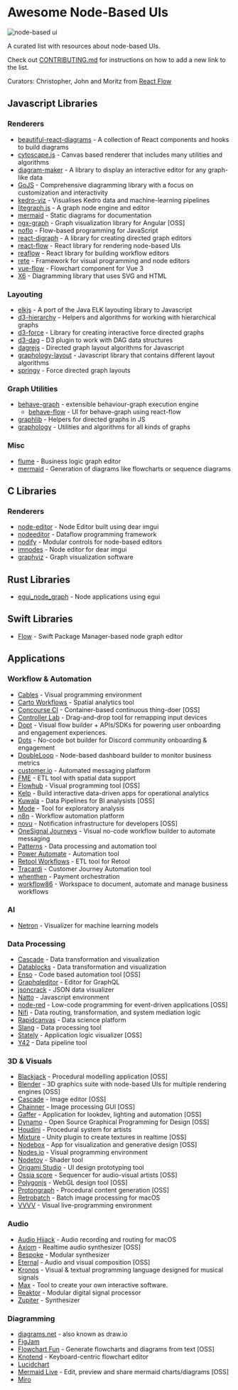 # Awesome Node-Based UIs

![node-based ui](https://user-images.githubusercontent.com/2857535/202488299-e2950c46-d861-497a-8398-68eed494e77e.png)

A curated list with resources about node-based UIs.

Check out [CONTRIBUTING.md](/CONTRIBUTING.md) for instructions on how to add a new link to the list.

Curators: Christopher, John and Moritz from [React Flow](https://reactflow.dev)

## Javascript Libraries

### Renderers

- [beautiful-react-diagrams](https://github.com/beautifulinteractions/beautiful-react-diagrams) - A collection of React components and hooks to build diagrams
- [cytoscape.js](https://js.cytoscape.org/) - Canvas based renderer that includes many utilities and algorithms
- [diagram-maker](https://awslabs.github.io/diagram-maker) - A library to display an interactive editor for any graph-like data
- [GoJS](https://gojs.net) - Comprehensive diagramming library with a focus on customization and interactivity
- [kedro-viz](https://github.com/kedro-org/kedro-viz) - Visualises Kedro data and machine-learning pipelines
- [litegraph.js](https://github.com/jagenjo/litegraph.js) - A graph node engine and editor
- [mermaid](https://mermaid-js.github.io/mermaid) - Static diagrams for documentation
- [ngx-graph](https://github.com/swimlane/ngx-graph) - Graph visualization library for Angular [OSS]
- [noflo](https://github.com/noflo/noflo/) - Flow-based programming for JavaScript
- [react-digraph](https://github.com/uber/react-digraph) - A library for creating directed graph editors
- [react-flow](https://github.com/wbkd/react-flow) - React library for rendering node-based UIs
- [reaflow](https://github.com/reaviz/reaflow) - React library for building workflow editors
- [rete](https://github.com/retejs/rete/) - Framework for visual programming and node editors
- [vue-flow](https://github.com/bcakmakoglu/vue-flow) - Flowchart component for Vue 3
- [X6](https://github.com/antvis/X6) - Diagramming library that uses SVG and HTML

### Layouting

- [elkjs](https://github.com/kieler/elkjs) - A port of the Java ELK layouting library to Javascript
- [d3-hierarchy](https://github.com/d3/d3-hierarchy) - Helpers and algorithms for working with hierarchical graphs
- [d3-force](https://github.com/d3/d3-force) - Library for creating interactive force directed graphs
- [d3-dag](https://erikbrinkman.github.io/d3-dag/) - D3 plugin to work with DAG data structures
- [dagrejs](https://github.com/dagrejs/dagre) - Directed graph layout algorithms for Javascript
- [graphology-layout](https://graphology.github.io/standard-library/layout.html) - Javascript library that contains different layout algorithms
- [springy](https://github.com/dhotson/springy) - Force directed graph layouts

### Graph Utilities

- [behave-graph](https://github.com/bhouston/behave-graph) - extensible behaviour-graph execution engine
  - [behave-flow](https://github.com/bhouston/behave-flow) - UI for behave-graph using react-flow
- [graphlib](https://github.com/dagrejs/graphlib) - Helpers for directed graphs in JS
- [graphology](https://github.com/graphology/graphology) - Utilities and algorithms for all kinds of graphs

### Misc

- [flume](https://github.com/chrisjpatty/flume) - Business logic graph editor
- [mermaid](https://github.com/mermaid-js/mermaid) - Generation of diagrams like flowcharts or sequence diagrams

## C Libraries

### Renderers

- [node-editor](https://github.com/thedmd/imgui-node-editor) - Node Editor built using dear imgui
- [nodeeditor](https://github.com/paceholder/nodeeditor) - Dataflow programming framework
- [nodify](https://github.com/miroiu/nodify) - Modular controls for node-based editors
- [imnodes](https://github.com/Nelarius/imnodes) - Node editor for dear imgui
- [graphviz](https://graphviz.org/) - Graph visualization software

## Rust Libraries

- [egui_node_graph](https://github.com/setzer22/egui_node_graph) - Node applications using egui

## Swift Libraries

- [Flow](https://github.com/AudioKit/Flow) - Swift Package Manager-based node graph editor 

## Applications

### Workflow & Automation

- [Cables](https://cables.gl/) - Visual programming environment
- [Carto Workflows](https://carto.com/blog/introducing-carto-workflows/) - Spatial analytics tool
- [Concourse CI](https://github.com/concourse/concourse/) - Container-based continuous thing-doer [OSS]
- [Controller Lab](https://controllerlab.io/) - Drag-and-drop tool for remapping input devices
- [Dopt](https://www.dopt.com) - Visual flow builder + APIs/SDKs for powering user onboarding and engagement experiences.
- [Dots](https://dots.community) - No-code bot builder for Discord community onboarding & engagement
- [DoubleLoop](https://doubleloop.app/) - Node-based dashboard builder to monitor business metrics
- [customer.io](https://customer.io/visual-workflow-builder/) - Automated messaging platform
- [FME](https://www.safe.com/fme/fme-desktop/) - ETL tool with spatial data support
- [Flowhub](https://flowhub.io/ide) - Visual programming tool [OSS]
- [Kelp](https://kelp.app/) - Build interactive data-driven apps for operational analytics
- [Kuwala](https://github.com/kuwala-io/kuwala) - Data Pipelines for BI analysists [OSS]
- [Mode](https://mode.com/) - Tool for exploratory analysis
- [n8n](https://n8n.io/) - Workflow automation platform
- [novu](https://github.com/novuhq/novu) - Notification infrastructure for developers [OSS]
- [OneSignal Journeys](https://onesignal.com/journeys) - Visual no-code workflow builder to automate messaging
- [Patterns](https://patterns.app) - Data processing and automation tool
- [Power Automate](https://powerautomate.microsoft.com/de-de/) - Automation tool
- [Retool Workflows](https://retool.com/blog/introducing-retool-workflows/) - ETL tool for Retool
- [Tracardi](https://github.com/tracardi/tracardi) - Customer Journey Automation tool
- [whenthen](https://whenthen.com/) - Payment orchestration
- [workflow86](https://www.workflow86.com/) - Workspace to document, automate and manage business workflows

### AI

- [Netron](https://github.com/lutzroeder/netron) - Visualizer for machine learning models

### Data Processing

- [Cascade](https://www.cascade.io/) - Data transformation and visualization
- [Datablocks](https://datablocks.pro) - Data transformation and visualization
- [Enso](https://enso.org/) - Code based automation tool [OSS]
- [Graphqleditor](https://graphqleditor.com/) - Editor for GraphQL
- [jsoncrack](https://github.com/AykutSarac/jsoncrack.com) - JSON data visualizer
- [Natto](https://natto.dev/) - Javascript environment
- [node-red](https://github.com/node-red/node-red) - Low-code programming for event-driven applications [OSS]
- [Nifi](https://nifi.apache.org/) - Data routing, transformation, and system mediation logic
- [Rapidcanvas](https://rapidcanvas.ai/) - Data science platform
- [Slang](https://bitspark.de/slang/) - Data processing tool
- [Stately](https://stately.ai/) - Application logic visualizer [OSS]
- [Y42](https://www.y42.com/) - Data pipeline tool

### 3D & Visuals

- [Blackjack](https://github.com/setzer22/blackjack) - Procedural modelling application [OSS]
- [Blender](https://www.blender.org/) - 3D graphics suite with node-based UIs for multiple rendering engines [OSS]
- [Cascade](https://github.com/ttddee/Cascade) - Image editor [OSS]
- [Chainner](https://github.com/chaiNNer-org/chaiNNer) - Image processing GUI [OSS]
- [Gaffer](https://github.com/GafferHQ/gaffer) - Application for lookdev, lighting and automation [OSS]
- [Dynamo](https://github.com/DynamoDS/Dynamo) - Open Source Graphical Programming for Design [OSS]
- [Houdini](https://www.sidefx.com/products/houdini/) - Procedural system for artists
- [Mixture](https://github.com/alelievr/Mixture) - Unity plugin to create textures in realtime [OSS]
- [Nodebox](https://github.com/nodebox/nodebox) - App for visualization and generative design [OSS]
- [Nodes.io](https://nodes.io/) - Visual programming environment
- [Nodetoy](https://nodetoy.co/) - Shader tool
- [Origami Studio](https://origami.design/) - UI design prototyping tool
- [Ossia score](https://github.com/ossia/score) - Sequencer for audio-visual artists [OSS]
- [Polygonjs](https://github.com/polygonjs/polygonjs) - WebGL design tool [OSS]
- [Protongraph](https://github.com/protongraph/protongraph) - Procedural content generation [OSS]
- [Retrobatch](https://flyingmeat.com/retrobatch/) - Batch image processing for macOS
- [VVVV](https://vvvv.org/) - Visual live-programming environment

### Audio

- [Audio Hijack](https://rogueamoeba.com/audiohijack/) - Audio recording and routing for macOS
- [Axiom](https://github.com/monadgroup/axiom) - Realtime audio synthesizer [OSS]
- [Bespoke](https://www.bespokesynth.com/) - Modular synthesizer
- [Eternal](https://eternal.rob.computer/) - Audio and visual composition [OSS]
- [Kronos](https://kronoslang.io/) - Visual & textual programming language designed for musical signals
- [Max](https://cycling74.com/products/max) - Tool to create your own interactive software.
- [Reaktor](https://www.native-instruments.com/en/products/komplete/synths/reaktor-6/) - Modular digital signal processor
- [Zupiter](https://z.musictools.live) - Synthesizer

### Diagramming

- [diagrams.net](https://www.diagrams.net/) - also known as draw.io
- [FigJam](https://www.figma.com/figjam/)
- [Flowchart Fun](https://flowchart.fun/) - Generate flowcharts and diagrams from text [OSS]
- [Knotend](https://www.knotend.com/) - Keyboard-centric flowchart editor
- [Lucidchart](https://www.lucidchart.com/)
- [Mermaid Live](https://mermaid.live/) - Edit, preview and share mermaid charts/diagrams [OSS]
- [Miro](https://miro.com/)
